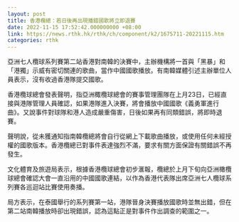 ```yaml
---
layout: post
title: 香港欖總：若日後再出現播錯國歌將立即退賽
date: 2022-11-15 17:52:42.000000000 +08:00
link: https://news.rthk.hk/rthk/ch/component/k2/1675711-20221115.htm
categories: rthk
---
```


亞洲七人欖球系列賽第二站香港對南韓的決賽中，主辦機構將一首與「黑暴」和「港獨」示威有密切關連的歌曲，當作中國國歌播放。有南韓媒體引述主辦單位人員表示，沒有收過香港隊提交國歌。

香港欖球總會發表聲明，指亞洲棷欖球總會的賽事管理團隊在上月23日，已經直接與港隊管理人員確認，如果港隊進入決賽，將會播放中國國歌《義勇軍進行曲》。又說事件對球隊和港人造成嚴重傷害，日後如果再有同類錯誤，將即時退賽。

聲明說，從未獲通知指南韓欖總將會自行從網上下載歌曲播放，或使用任何未經授權的國歌版本。香港欖總已對事件表達強烈不滿，要求有關方面保證有關錯誤不再發生。

文化體育及旅遊局表示，根據香港欖球總會初步滙報，欖總於上月下旬向亞洲橄欖球總會確認大會一直沿用的中國國歌連結，以作為香港代表隊出席亞洲七人欖球系列賽各巡迴站比賽使用奏播。

局方表示，在泰國舉行的系列賽第一站，港隊晉身決賽播放國歌時並無出錯，但在第二站南韓播放時卻出現錯誤，認為這點正是對事件作出調查的範圍之一。
